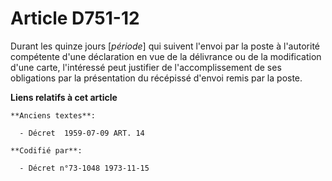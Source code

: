 # Article D751-12

Durant les quinze jours [*période*] qui suivent l'envoi par la poste à l'autorité compétente d'une déclaration en vue de la
délivrance ou de la modification d'une carte, l'intéressé peut justifier de l'accomplissement de ses obligations par la
présentation du récépissé d'envoi remis par la poste.

**Liens relatifs à cet article**

	**Anciens textes**:

	  - Décret  1959-07-09 ART. 14

	**Codifié par**:

	  - Décret n°73-1048 1973-11-15

